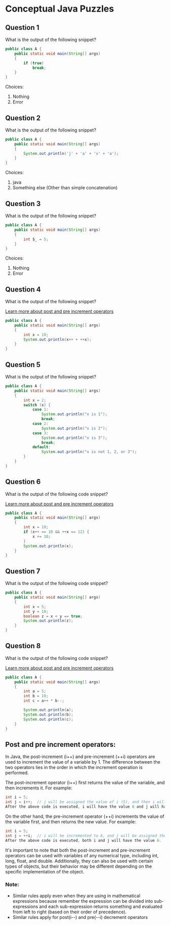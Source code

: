 # Conceptual Java Puzzles

## Question 1
What is the output of the following snippet?
```java
public class A {
    public static void main(String[] args)
    {
        if (true)
            break;
    }
}
```
Choices:
1. Nothing
2. Error

## Question 2
What is the output of the following snippet?
```java
public class A {
    public static void main(String[] args)
    {
        System.out.println('j' + 'a' + 'v' + 'a');
    }
}
```
Choices:
1. java
2. Something else (Other than simple concatenation)

## Question 3
What is the output of the following snippet?
```java
public class A {
    public static void main(String[] args)
    {
        int $_ = 5;
    }
}
```
Choices:

1. Nothing
2. Error

## Question 4
What is the output of the following snippet?

[Learn more about post and pre increment operators](#post-and-pre-increment-operators)
```java
public class A {
    public static void main(String[] args)
    {
        int x = 10;
        System.out.println(x++ + ++x);
    }
}
```

## Question 5
What is the output of the following snippet?
```java
public class A {
    public static void main(String[] args)
    {
        int x = 2;
        switch (x) {
            case 1:
                System.out.println("x is 1");
                break;
            case 2:
                System.out.println("x is 2");
            case 3:
                System.out.println("x is 3");
                break;
            default:
                System.out.println("x is not 1, 2, or 3");
        }
    }
}
```

## Question 6
What is the output of the following code snippet?

[Learn more about post and pre increment operators](#post-and-pre-increment-operators)
```java
public class A {
    public static void main(String[] args)
    {
        int x = 10;
        if (x++ == 10 && ++x == 12) {
            x += 10;
        }
        System.out.println(x);
    }
}
```

## Question 7
What is the output of the following code snippet?
```java
public class A {
    public static void main(String[] args)
    {
        int x = 5;
        int y = 10;
        boolean z = x < y == true;
        System.out.println(z);
    }
}
```

## Question 8
What is the output of the following code snippet?

[Learn more about post and pre increment operators](#post-and-pre-increment-operators)
```java
public class A {
    public static void main(String[] args)
    {
        int a = 5;
        int b = 10;
        int c = a++ * b--;

        System.out.println(a);
        System.out.println(b);
        System.out.println(c);
    }
}

```

## Post and pre increment operators:
In Java, the post-increment (i++) and pre-increment (++i) operators are used to increment the value of a variable by 1. The difference between the two operators lies in the order in which the increment operation is performed.

The post-increment operator (i++) first returns the value of the variable, and then increments it. For example:

```java
int i = 5;
int j = i++;  // j will be assigned the value of i (5), and then i will be incremented to 6
After the above code is executed, i will have the value 6 and j will have the value 5.
```
On the other hand, the pre-increment operator (++i) increments the value of the variable first, and then returns the new value. For example:

```java
int i = 5;
int j = ++i;  // i will be incremented to 6, and j will be assigned the new value of i (6)
After the above code is executed, both i and j will have the value 6.
```
It's important to note that both the post-increment and pre-increment operators can be used with variables of any numerical type, including int, long, float, and double. Additionally, they can also be used with certain types of objects, but their behavior may be different depending on the specific implementation of the object.

### Note:
- Similar rules apply even when they are using in mathematical expressions because remember the expression can be divided into sub-expressions and each sub-expression returns something and evaluated from left to right (based on their order of precedence).
- Similar rules apply for post(i--) and pre(--i) decrement operators
